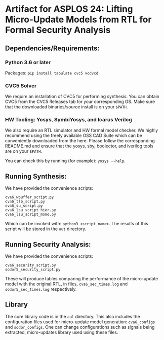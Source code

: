 

# Artifact for ASPLOS 24: Lifting Micro-Update Models from RTL for Formal Security Analysis


## Dependencies/Requirements:

### Python 3.6 or later

Packages: `pip install tabulate cvc5 vcdvcd`

### CVC5 Solver

We require an installation of CVC5 for performing synthesis. You can obtain CVC5 from the CVC5 Releases tab for your corresponding OS. Make sure that the downloaded binaries/source install is on your `$PATH`.

### HW Tooling: Yosys, SymbiYosys, and Icarus Verilog

We also require an RTL simulator and HW formal model checker. We highly recommend using the freely available OSS CAD Suite which can be conveniently downloaded from the here. Please follow the corresponding README.md and ensure that the yosys, sby, boolector, and iverilog tools are on your `$PATH`. 

You can check this by running (for example): `yosys --help`.



## Running Synthesis:

We have provided the convenience scripts:

```
cva6_wbuffer_script.py
cva6_tlb_script.py
cva6_su_script.py
cva6_lsu_script_hier.py
cva6_lsu_script_mono.py
```

Which can be invoked with: `python3 <script_name>`. The results of this script will be stored in the `out` directory.

## Running Security Analysis:

We have provided the convenience scripts:

```
cva6_security_script.py
sodor5_security_script.py
```

These will produce tables comparing the performance of the micro-update model with the original RTL, in files, `cva6_sec_times.log` and `sodor5_sec_times.log` respectively.


## Library

The core library code is in the `aul` directory. This also includes the configuration files used for micro-update model generation: `cva6_configs` and `sodor_configs`. One can change configurations such as signals being extracted, micro-updates library used using these files. 



